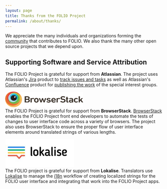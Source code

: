 ```yaml
---
layout: page
title: Thanks from the FOLIO Project
permalink: /about/thanks/
---
```


We appreciate the many individuals and organizations forming the [community](/community) that contributes to FOLIO.
We also thank the many other open source projects that we depend upon.

## Supporting Software and Service Attribution

The FOLIO Project is grateful for support from **Atlassian**.
The project uses Atlassian's [Jira](https://www.atlassian.com/software/jira) product to [track issues and tasks](https://issues.folio.org/) as well as Atlassian's [Confluence](https://www.atlassian.com/software/confluence) product for [publishing the work](http://wiki.folio.org/) of the special interest groups.

<a href="https://www.browserstack.com/"><img src="/images/browserstack-logo.svg" alt="BrowserStack logo" width="250" height="50" /></a><br />
The FOLIO Project is grateful for support from **BrowserStack**.
[BrowserStack](https://www.browserstack.com) enables the FOLIO Project front end developers to automate the tests of changes to user interface code across a variety of browsers.
The project also uses BrowserStack to ensure the proper flow of user interface elements around translated strings of various lengths.

<a href="https://lokalise.co/"><img src="/images/lokalise.png" alt="Lokalise logo" width="220" height="90" /></a><br />
The FOLIO project is grateful for support from **Lokalise**.  Translators use [Lokalise](https://lokalise.co) to manage the [i18n](/faqs/explain-i18n/) workflow of creating localized strings for the FOLIO user interface and integrating that work into the FOLIO Project apps.

